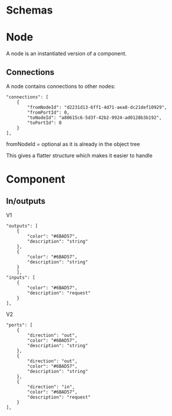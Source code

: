 # Schemas

# Node
A node is an instantiated version of a component.

## Connections
A node contains connections to other nodes:

```
"connections": [
    {
        "fromNodeId": "d2231d13-6ff1-4d71-aea8-dc21def10929",
        "fromPortId": 0,
        "toNodeId": "a80615c6-5d3f-42b2-9924-ad0128b3b192",
        "toPortId": 0
    }
],
```
fromNodeId = optional as it is already in the object tree

This gives a flatter structure which makes it easier to handle

# Component
##  In/outputs
V1
```
"outputs": [
    {
        "color": "#6BAD57",
        "description": "string"
    },
    {
        "color": "#6BAD57",
        "description": "string"
    }
    ],
"inputs": [
    {
        "color": "#6BAD57",
        "description": "request"
    }
],
```

V2

```
"ports": [
    {
        "direction": "out",
        "color": "#6BAD57",
        "description": "string"
    },
    {
        "direction": "out",
        "color": "#6BAD57",
        "description": "string"
    },
    {
        "direction": "in",
        "color": "#6BAD57",
        "description": "request"
    }
],
```